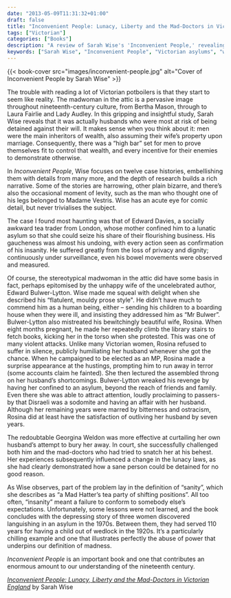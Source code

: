 ```yaml
---
date: "2013-05-09T11:31:32+01:00"
draft: false
title: "Inconvenient People: Lunacy, Liberty and the Mad-Doctors in Victorian England by Sarah Wise"
tags: ["Victorian"]
categories: ["Books"]
description: "A review of Sarah Wise's 'Inconvenient People,' revealing how Victorian men were more likely than women to be wrongfully confined in asylums. Discover shocking case studies including Rosina Bulwer-Lytton and how 'madness' was often used to silence inconvenient relatives."
keywords: ["Sarah Wise", "Inconvenient People", "Victorian asylums", "wrongful confinement", "lunacy laws", "Rosina Bulwer-Lytton", "mental health history", "Victorian justice"]
---
```


{{< book-cover src="images/inconvenient-people.jpg" alt="Cover of Inconvenient People by Sarah Wise" >}}

The trouble with reading a lot of Victorian potboilers is that they start to seem like reality. The madwoman in the attic is a pervasive image throughout nineteenth-century culture, from Bertha Mason, through to Laura Fairlie and Lady Audley. In this gripping and insightful study, Sarah Wise reveals that it was actually husbands who were most at risk of being detained against their will. It makes sense when you think about it: men were the main inheritors of wealth, also assuming their wife’s property upon marriage. Consequently, there was a “high bar” set for men to prove themselves fit to control that wealth, and every incentive for their enemies to demonstrate otherwise.

In _Inconvenient People_, Wise focuses on twelve case histories, embellishing them with details from many more, and the depth of research builds a rich narrative. Some of the stories are harrowing, other plain bizarre, and there’s also the occasional moment of levity, such as the man who thought one of his legs belonged to Madame Vestris. Wise has an acute eye for comic detail, but never trivialises the subject.

The case I found most haunting was that of Edward Davies, a socially awkward tea trader from London, whose mother confined him to a lunatic asylum so that she could seize his share of their flourishing business. His gaucheness was almost his undoing, with every action seen as confirmation of his insanity. He suffered greatly from the loss of privacy and dignity; continuously under surveillance, even his bowel movements were observed and measured.

Of course, the stereotypical madwoman in the attic did have some basis in fact, perhaps epitomised by the unhappy wife of the uncelebrated author, Edward Bulwer-Lytton. Wise made me squeal with delight when she described his “flatulent, mouldy prose style". He didn’t have much to commend him as a human being, either – sending his children to a boarding house when they were ill, and insisting they addressed him as “Mr Bulwer”. Bulwer-Lytton also mistreated his bewitchingly beautiful wife, Rosina. When eight months pregnant, he made her repeatedly climb the library stairs to fetch books, kicking her in the torso when she protested. This was one of many violent attacks. Unlike many Victorian women, Rosina refused to suffer in silence, publicly humiliating her husband whenever she got the chance. When he campaigned to be elected as an MP, Rosina made a surprise appearance at the hustings, prompting him to run away in terror (some accounts claim he fainted). She then lectured the assembled throng on her husband’s shortcomings. Bulwer-Lytton wreaked his revenge by having her confined to an asylum, beyond the reach of friends and family. Even there she was able to attract attention, loudly proclaiming to passers-by that Disraeli was a sodomite and having an affair with her husband. Although her remaining years were marred by bitterness and ostracism, Rosina did at least have the satisfaction of outliving her husband by seven years.

The redoubtable Georgina Weldon was more effective at curtailing her own husband’s attempt to bury her away. In court, she successfully challenged both him and the mad-doctors who had tried to snatch her at his behest. Her experiences subsequently influenced a change in the lunacy laws, as she had clearly demonstrated how a sane person could be detained for no good reason.

As Wise observes, part of the problem lay in the definition of “sanity”, which she describes as “a Mad Hatter’s tea party of shifting positions”. All too often, “insanity” meant a failure to conform to somebody else’s expectations. Unfortunately, some lessons were not learned, and the book concludes with the depressing story of three women discovered languishing in an asylum in the 1970s. Between them, they had served 110 years for having a child out of wedlock in the 1920s. It’s a particularly chilling example and one that illustrates perfectly the abuse of power that underpins our definition of madness.

_Inconvenient People_ is an important book and one that contributes an enormous amount to our understanding of the nineteenth century.

[_Inconvenient People: Lunacy, Liberty and the Mad-Doctors in Victorian England_](https://uk.bookshop.org/a/2760/9780099541868) by Sarah Wise